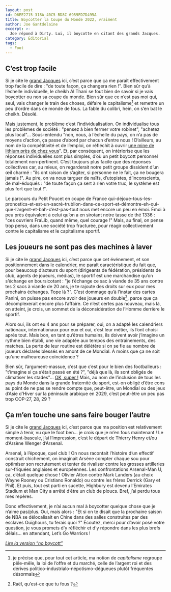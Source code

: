 ```yaml
---
layout: post
id: D6EE2715-318A-40C5-BD8C-6959FD7D495A
title: Boycotter la Coupe du Monde 2022, vraiment
author: Joe Gantdelaine
excerpt: >-
  Joe répond à Dirty. Lui, il boycotte en citant des grands Jacques.
category: Éditorial
tags:
  - Foot
---
```


## C’est trop facile

Si je cite le [grand Jacques][1] ici, c’est parce que ça me paraît effectivement
trop facile de dire : "de toute façon, ça changera rien !". Bien sûr qu’à
l’échelle individuelle, le cheikh Al Thani se fout bien de savoir si je vais
boycotter ou non sa coupe du monde. Bien sûr que ce n’est pas moi qui, seul,
vais changer le train des choses, défaire le capitalisme[^1] et remettre un peu
d’ordre dans ce monde de fous. La fable du colibri, hein, on s’en bat le cheikh.
Désolé.

Mais justement, le problème c’est l’individualisation. On individualise tous les
problèmes de société : "pensez à bien fermer votre robinet", "achetez plus
local"… Sous-entendu "non, nous, à l’échelle du pays, on n’a pas de moyens
d’action, ça passe d’abord par chacun d’entre nous ! D’ailleurs, au nom de la
compétitivité et de l’emploi, on réfléchit à ouvrir [une mine de lithium près de
chez vous][2]". Et, par conséquent, on intériorise que les réponses
individuelles sont plus simples, d’où un petit boycott personnel totalement
non-pertinent. C’est toujours plus facile que des réponses collectives car, au
mieux, on regarderait notre petit groupe dissident d’un œil charmé : "ils ont
raison de s’agiter, si personne ne le fait, ça ne bougera jamais !". Au pire, on
va nous targuer de naïfs, d’utopistes, d’inconscients, de mal-éduqués : "de
toute façon ça sert à rien votre truc, le système est plus fort que tout !".

Le parcours du Petit Poucet en coupe de France
qui-déjoue-tous-les-pronostics-et-est-un-sacré-trublion-dans-ce-sport-et-démontre-eh-oui-que-l’argent-et-bah-c’est-pas-tout
nous met encore un peu en émoi. Émoi à peu près équivalent à celui qu’on a en
sirotant notre tasse de thé 1336 : "ces ouvriers FraLib, quand même, quel
courage !" Mais, au final, on pense trop perso, dans une société trop fracturée,
pour réagir collectivement contre le capitalisme et le capitalisme sportif.

## Les joueurs ne sont pas des machines à laver

Si je cite le [grand Jacques][3] ici, c’est parce que cet événement, et son
positionnement dans le calendrier, me paraît caractéristique du fait que, pour
beaucoup d’acteurs du sport (dirigeants de fédération, présidents de club,
agents de joueurs, médias), le sportif est une marchandise qu’on s’échange en
boursicotant : "je t’échange ce sac à viande de 35 ans contre tes 2 sacs à
viande de 20 ans, je te rajoute des droits sur eux pour mes prochains échanges.
Tope là ?". C’est dommage qu’à l’instar des cartes Panini, on puisse pas encore
avoir des joueurs en double[^2], parce que ça décomplexerait encore plus
l’affaire. Ce n’est certes pas nouveau, mais là, on atteint, je crois, un sommet
de la déconsidération de l’Homme derrière le sportif.

Alors oui, ils ont eu 4 ans pour se préparer, oui, on a adapté les calendriers
nationaux, internationaux pour eux et oui, c’est leur métier, ils l’ont choisi
après tout. Mais bon, en tant qu’êtres humains, ils doivent avoir j’imagine un
rythme bien établi, une vie adaptée aux tempos des entrainements, des matches.
La perte de leur routine est délétère si on se fie au nombre de joueurs déclarés
blessés en amont de ce Mondial. À moins que ça ne soit qu’une malheureuse
coïncidence ?

Bien sûr, l’argument-massue, c’est que c’est pour le bien des footballeurs :
"t’imagine si ça s’était passé en été ?", "déjà que là, ils sont obligés de
climatiser les stades"… [OK, super !][4] Mais, au nom de l’inclusion de tous les
pays du Monde dans la grande fraternité du sport, est-on obligé d’être cons au
point de ne pas se rendre compte que, peut-être, un Mondial ou des jeux d’Asie
d’Hiver sur la péninsule arabique en 2029, c’est peut-être un peu pas trop
COP-27, 28, 29 ?

## Ça m’en touche une sans faire bouger l’autre

Si je cite le [grand Jacques][5] ici, c’est parce que ma position est
relativement simple à tenir, vu que le foot ben… je crois que je m’en fous
maintenant ! Le moment-bascule, j’ai l’impression, c’est le départ de Thierry
Henry et/ou d’Arsène Wenger d’Arsenal.

Arsenal, à l’époque, quel club ! On nous racontait l’histoire d’un effectif
construit chichement, on imaginait Arsène compter chaque sou pour optimiser son
recrutement et tenter de rivaliser contre les grosses artilleries sur-friquées
anglaises et européennes. Les confrontations Arsenal-Man U, ça, c’était quelque
chose ! Olivier Atton contre Mark Landers (au choix Wayne Rooney ou Cristiano
Ronaldo) ou contre les frères Derrick (Gary et Phil). Et puis, tout est parti en
sucette, Highbury est devenu l’Emirates Stadium et Man City a arrêté d’être un
club de ploucs. Bref, j’ai perdu tous mes repères.

Donc effectivement, je n’ai aucun mal à boycotter quelque chose que je n’aime
pas/plus. Oui, mais alors : "Et si on te disait que la prochaine saison de NBA
se délocalisait en Chine dans des salles construites par des esclaves Ouïghours,
tu ferais quoi ?" Écoutez, merci pour d’avoir posé votre question, je vous
promets d’y réfléchir et d’y répondre dans les plus brefs délais… en attendant,
Let’s Go Warriors !

[_Lire la version “no boycott”_][i1]

[^1]:
    je précise que, pour tout cet article, ma notion de _capitalisme_ regroupe
    pêle-mêle, la loi de l’offre et du marché, celle de l’argent roi et des
    dérives politico-industrialo-népotismo-dégueues plutôt fréquentes désormais

[^2]: Raël, qu’est-ce que tu fous ?

[i1]: https://www.deadrooster.org/boycott-coupe-du-monde-2022-qatar/
[1]:
  https://www.youtube.com/watch?v=Z0yHyonRhCs
  "Grand Jacques, de Jacques Brel"
[2]:
  https://www.lemonde.fr/economie/article/2022/10/24/imerys-annonce-l-ouverture-de-la-premiere-production-de-lithium-en-france-qui-fera-de-l-entreprise-un-acteur-de-poids-du-marche-europeen_6147060_3234.html
[3]: https://fr.wikipedia.org/wiki/Jacques_Monclar
[4]: https://open.spotify.com/track/1OtmgzbSioyBW0iDc3oICV?si=21cc13a9a45741a5
[5]:
  https://fr.wiktionary.org/wiki/cela_m%E2%80%99en_touche_une_sans_faire_bouger_l%E2%80%99autre
